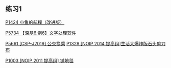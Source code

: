 ## 练习1

[P1424 小鱼的航程（改进版）](https://www.luogu.com.cn/problem/P1424)

[P5734 【深基6.例6】文字处理软件](https://www.luogu.com.cn/problem/P5734)

[P5661 [CSP-J2019] 公交换乘](https://www.luogu.com.cn/problem/P5661)
[P1328 [NOIP 2014 提高组]生活大爆炸版石头剪刀布](https://www.luogu.com.cn/problem/P1328)

[P1003 [NOIP 2011 提高组] 铺地毯](https://www.luogu.com.cn/problem/P1003)